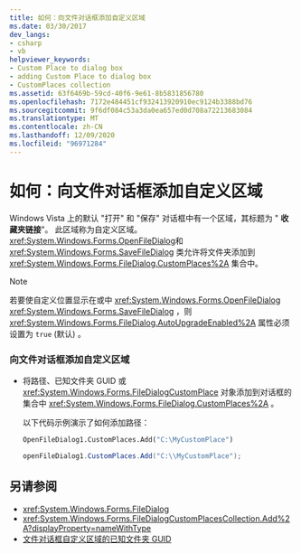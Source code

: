 ```yaml
---
title: 如何：向文件对话框添加自定义区域
ms.date: 03/30/2017
dev_langs:
- csharp
- vb
helpviewer_keywords:
- Custom Place to dialog box
- adding Custom Place to dialog box
- CustomPlaces collection
ms.assetid: 63f6469b-59cd-40f6-9e61-8b5831856780
ms.openlocfilehash: 7172e484451cf932413920910ec9124b3388bd76
ms.sourcegitcommit: 9f6df084c53a3da0ea657ed0d708a72213683084
ms.translationtype: MT
ms.contentlocale: zh-CN
ms.lasthandoff: 12/09/2020
ms.locfileid: "96971284"
---
```

# <a name="how-to-add-a-custom-place-to-a-file-dialog-box"></a>如何：向文件对话框添加自定义区域
Windows Vista 上的默认 "打开" 和 "保存" 对话框中有一个区域，其标题为 " **收藏夹链接**"。 此区域称为自定义区域。 <xref:System.Windows.Forms.OpenFileDialog>和 <xref:System.Windows.Forms.SaveFileDialog> 类允许将文件夹添加到 <xref:System.Windows.Forms.FileDialog.CustomPlaces%2A> 集合中。  
  
> [!NOTE]
> 若要使自定义位置显示在或中 <xref:System.Windows.Forms.OpenFileDialog> <xref:System.Windows.Forms.SaveFileDialog> ，则 <xref:System.Windows.Forms.FileDialog.AutoUpgradeEnabled%2A> 属性必须设置为 `true` (默认) 。  
  
### <a name="to-add-a-custom-place-to-a-file-dialog-box"></a>向文件对话框添加自定义区域  
  
- 将路径、已知文件夹 GUID 或 <xref:System.Windows.Forms.FileDialogCustomPlace> 对象添加到对话框的集合中 <xref:System.Windows.Forms.FileDialog.CustomPlaces%2A> 。  
  
     以下代码示例演示了如何添加路径：  
  
    ```vb  
    OpenFileDialog1.CustomPlaces.Add("C:\MyCustomPlace")  
    ```  
  
    ```csharp  
    openFileDialog1.CustomPlaces.Add("C:\\MyCustomPlace");  
    ```  
  
## <a name="see-also"></a>另请参阅

- <xref:System.Windows.Forms.FileDialog>
- <xref:System.Windows.Forms.FileDialogCustomPlacesCollection.Add%2A?displayProperty=nameWithType>
- [文件对话框自定义区域的已知文件夹 GUID](known-folder-guids-for-file-dialog-custom-places.md)
